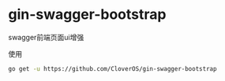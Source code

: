 # gin-swagger-bootstrap
swagger前端页面ui增强

使用
```sh
go get -u https://github.com/CloverOS/gin-swagger-bootstrap
```
